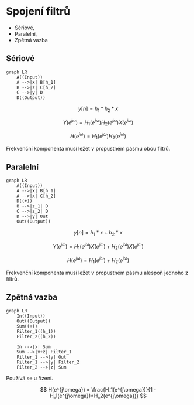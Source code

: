 # Spojení filtrů

- Sériové,
- Paralelní, 
- Zpětná vazba

## Sériové
```mermaid
graph LR
    A((Input)) 
    A -->|x| B[h_1]
    B -->|z| C[h_2]
    C -->|y| D
    D((Output))
```

$$
y[n] = h_1 * h_2 * x
$$

$$
Y(e^{j\omega}) = H_1(e^{j\omega})H_2(e^{j\omega})X(e^{j\omega})
$$

$$
H(e^{j\omega}) = H_1(e^{j\omega})H_2(e^{j\omega})
$$

Frekvenční komponenta musí ležet v propustném pásmu obou filtrů.
## Paralelní
```mermaid
graph LR
    A((Input)) 
    A -->|x| B[h_1]
    A -->|x| C[h_2]
    D((+))
    B -->|z_1| D
    C -->|z_2| D
    D -->|y| Out
    Out((Output))
```

$$
y[n] = h_1 * x + h_2 * x
$$

$$
Y(e^{j\omega}) = H_1(e^{j\omega})X(e^{j\omega}) + H_2(e^{j\omega})X(e^{j\omega})
$$

$$
H(e^{j\omega}) = H_1(e^{j\omega}) + H_2(e^{j\omega})
$$

Frekvenční komponenta musí ležet v propustném pásmu alespoň jednoho z filtrů.

## Zpětná vazba
```mermaid
graph LR
    In((Input)) 
    Out((Output))
    Sum((+))
    Filter_1((h_1))
    Filter_2((h_2))

    In -->|x| Sum
    Sum -->|x+z| Filter_1
    Filter_1 -->|y| Out
    Filter_1 -->|y| Filter_2
    Filter_2 -->|z| Sum
```
Používá se u řízení.

$$
H(e^{j\omega}) = \frac{H_1(e^{j\omega})}{1 - H_1(e^{j\omega})*H_2(e^{j\omega})}
$$